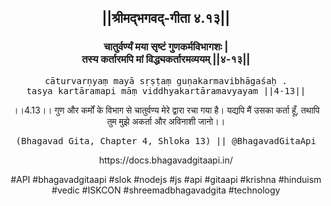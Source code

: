 <center><h2>||श्रीमद्‍भगवद्‍-गीता ४.१३||</h2>
<h3>चातुर्वर्ण्यं मया सृष्टं गुणकर्मविभागशः |<br/>तस्य कर्तारमपि मां विद्ध्यकर्तारमव्ययम् ||४-१३||</h3>
<pre>cāturvarṇyaṃ mayā sṛṣṭaṃ guṇakarmavibhāgaśaḥ .<br/>tasya kartāramapi māṃ viddhyakartāramavyayam ||4-13||</pre>
<p>।।4.13।। गुण और कर्मों के विभाग से चातुर्वण्य मेरे द्वारा रचा गया है। यद्यपि मैं उसका कर्ता हूँ, तथापि तुम मुझे अकर्ता और अविनाशी जानो।।</p>
<pre>(Bhagavad Gita, Chapter 4, Shloka 13) || @BhagavadGitaApi</pre><p>https://docs.bhagavadgitaapi.in/</p><p>#API #bhagavadgitaapi #slok #nodejs #js #api #gitaapi #krishna #hinduism #vedic #ISKCON #shreemadbhagavadgita #technology</p></center>